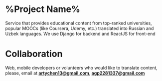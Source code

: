 # %Project Name%

Service that provides educational content from top-ranked universities, popular MOOCs (like Coursera, Udemy, etc.) translated into Russian and Uzbek languages. We use Django for backend and ReactJS for front-end

# Collaboration

Web, mobile developers or volunteers who would like to translate content, please, email at **artychen13@gmail.com**, **agp2281337@gmail.com**
